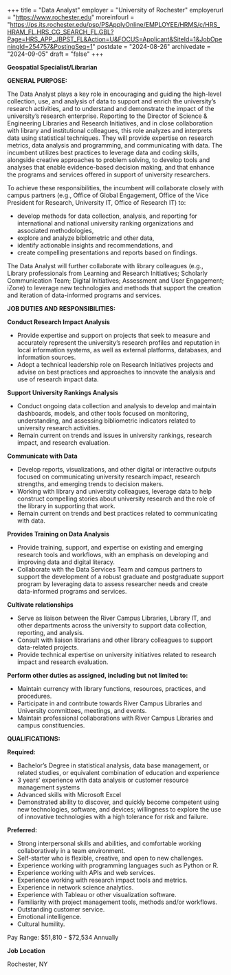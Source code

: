 +++
title = "Data Analyst"
employer = "University of Rochester"
employerurl = "https://www.rochester.edu"
moreinfourl = "https://ps.its.rochester.edu/psp/PSApplyOnline/EMPLOYEE/HRMS/c/HRS_HRAM_FL.HRS_CG_SEARCH_FL.GBL?Page=HRS_APP_JBPST_FL&Action=U&FOCUS=Applicant&SiteId=1&JobOpeningId=254757&PostingSeq=1"
postdate = "2024-08-26"
archivedate = "2024-09-05"
draft = "false"
+++

**Geospatial Specialist/Librarian**

**GENERAL PURPOSE:**

The Data Analyst plays a key role in encouraging and guiding the high-level collection, use, and analysis of data to support and enrich the university’s research activities, and to understand and demonstrate the impact of the university’s research enterprise. Reporting to the Director of Science & Engineering Libraries and Research Initiatives, and in close collaboration with library and institutional colleagues, this role analyzes and interprets data using statistical techniques. They will provide expertise on research metrics, data analysis and programming, and communicating with data. The incumbent utilizes best practices to leverage data and coding skills, alongside creative approaches to problem solving, to develop tools and analyses that enable evidence-based decision making, and that enhance the programs and services offered in support of university researchers.

To achieve these responsibilities, the incumbent will collaborate closely with campus partners (e.g., Office of Global Engagement, Office of the Vice President for Research, University IT, Office of Research IT) to:

- develop methods for data collection, analysis, and reporting for international and national university ranking organizations and associated methodologies,
- explore and analyze bibliometric and other data,
- identify actionable insights and recommendations, and
- create compelling presentations and reports based on findings.

The Data Analyst will further collaborate with library colleagues (e.g., Library professionals from Learning and Research Initiatives; Scholarly Communication Team; Digital Initiatives; Assessment and User Engagement; iZone) to leverage new technologies and methods that support the creation and iteration of data-informed programs and services.

**JOB DUTIES AND RESPONSIBILITIES:**

**Conduct Research Impact Analysis**

- Provide expertise and support on projects that seek to measure and accurately represent the university’s research profiles and reputation in local information systems, as well as external platforms, databases, and information sources.
- Adopt a technical leadership role on Research Initiatives projects and advise on best practices and approaches to innovate the analysis and use of research impact data.

**Support University Rankings Analysis**

- Conduct ongoing data collection and analysis to develop and maintain dashboards, models, and other tools focused on monitoring, understanding, and assessing bibliometric indicators related to university research activities.
- Remain current on trends and issues in university rankings, research impact, and research evaluation.

**Communicate with Data**

- Develop reports, visualizations, and other digital or interactive outputs focused on communicating university research impact, research strengths, and emerging trends to decision makers.
- Working with library and university colleagues, leverage data to help construct compelling stories about university research and the role of the library in supporting that work.
- Remain current on trends and best practices related to communicating with data.

**Provides Training on Data Analysis**

- Provide training, support, and expertise on existing and emerging research tools and workflows, with an emphasis on developing and improving data and digital literacy.
- Collaborate with the Data Services Team and campus partners to support the development of a robust graduate and postgraduate support program by leveraging data to assess researcher needs and create data-informed programs and services.

**Cultivate relationships**

- Serve as liaison between the River Campus Libraries, Library IT, and other departments across the university to support data collection, reporting, and analysis.
- Consult with liaison librarians and other library colleagues to support data-related projects.
- Provide technical expertise on university initiatives related to research impact and research evaluation.

**Perform other duties as assigned, including but not limited to:**

- Maintain currency with library functions, resources, practices, and procedures.
- Participate in and contribute towards River Campus Libraries and University committees, meetings, and events.
- Maintain professional collaborations with River Campus Libraries and campus constituencies.


**QUALIFICATIONS:**

**Required:**

- Bachelor’s Degree in statistical analysis, data base management, or related studies, or equivalent combination of education and experience
- 3 years’ experience with data analysis or customer resource management systems
- Advanced skills with Microsoft Excel
- Demonstrated ability to discover, and quickly become competent using new technologies, software, and devices; willingness to explore the use of innovative technologies with a high tolerance for risk and failure.

**Preferred:**

- Strong interpersonal skills and abilities, and comfortable working collaboratively in a team environment.
- Self-starter who is flexible, creative, and open to new challenges.
- Experience working with programming languages such as Python or R.
- Experience working with APIs and web services.
- Experience working with research impact tools and metrics.
- Experience in network science analytics.
- Experience with Tableau or other visualization software.
- Familiarity with project management tools, methods and/or workflows.
- Outstanding customer service.
- Emotional intelligence. 
- Cultural humility.

Pay Range: $51,810 - $72,534 Annually

**Job Location**

Rochester, NY
